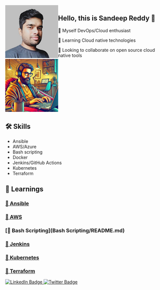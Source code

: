 <div style="display: flex;">
  <div style="flex: 1;">
    <img src="ProfilePic.jpg" alt="Picture" width="200" />
    <img src="ProfilePic2.webp" alt="Picture" width="200" />
  </div>
  <div style="flex: 2;">
    <h2>Hello, this is Sandeep Reddy 👋</h2>
    <p>🚀 Myself DevOps/Cloud enthusiast</p>
    <p>🌱 Learning Cloud native technologies</p>
    <p>👯 Looking to collaborate on open source cloud native tools</p>
  </div>
</div>

## 🛠 Skills 

- Ansible 
- AWS/Azure
- Bash scripting
- Docker
- Jenkins/GitHub Actions
- Kubernetes
- Terraform

## 📁 Learnings 

### <a name="ansible"></a>[🤖 Ansible](Ansible/README.md)
### <a name="aws"></a>[🤖 AWS](AWS/README.md)
### <a name="bash"></a>[🤖 Bash Scripting](Bash Scripting/README.md)
### <a name="jenkins"></a>[🤖 Jenkins](Jenkins/README.md)
### <a name="kubernetes"></a>[🤖 Kubernetes](Kubernetes/README.md)
### <a name="terraform"></a>[🤖 Terraform](Terraform/README.md)

<div id="header" align="left">
  <!-- <img src="https://media.giphy.com/media/M9gbBd9nbDrOTu1Mqx/giphy.gif" width="100"/> -->
  <div id="badges">
    <a href="https://linkedin.com/in/sandeep-reddy-00a8b839/">
      <img src="https://img.shields.io/badge/LinkedIn-blue?style=for-the-badge&logo=linkedin&logoColor=white" alt="LinkedIn Badge"/>
    </a>
    <a href="https://twitter.com/urssanny">
      <img src="https://img.shields.io/badge/Twitter-blue?style=for-the-badge&logo=twitter&logoColor=white" alt="Twitter Badge"/>
    </a>
  </div>
